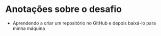 # Anotações sobre o desafio
* Aprendendo a criar um repositório no GitHub e depois baixá-lo para minha máquina 


